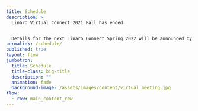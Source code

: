 ```yaml
---
title: Schedule
description: >
  Linaro Virtual Connect 2021 Fall has ended.


  Details for the next Linaro Connect Spring 2022 will be announced by December 2021.
permalink: /schedule/
published: true
layout: flow
jumbotron:
  title: Schedule
  title-class: big-title
  description: ""
  animation: fade
  background-image: /assets/images/content/virtual_meeting.jpg
flow:
  - row: main_content_row
---
```

